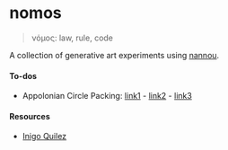 # nomos

> νόμος: law, rule, code

A collection of generative art experiments using [nannou](https://nannou.cc/).

#### To-dos

- Appolonian Circle Packing: [link1](https://www.wikihow.com/Create-an-Apollonian-Gasket) - [link2](http://www.malinc.se/math/geometry/apolloniangasketen.php)  - [link3](https://www.youtube.com/watch?v=jIQgaPemtSg)


#### Resources

- [Inigo Quilez](https://www.iquilezles.org/)

